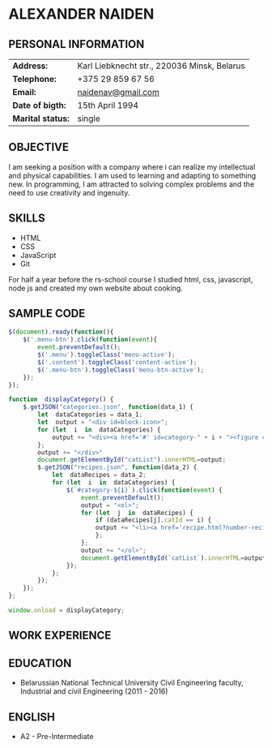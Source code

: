 # ALEXANDER NAIDEN

## PERSONAL INFORMATION
|                   |                                             |
|-------------------|---------------------------------------------|
|**Address:**       |Karl Liebknecht str., 220036 Minsk, Belarus  |
|**Telephone:**     |+375 29 859 67 56                            |
|**Email:**         |naidenav@gmail.com                           |
|**Date of bigth:** |15th April 1994                              |
|**Marital status:**|single                                       |

## OBJECTIVE
I am seeking a position with a company where i can realize my intellectual and physical capabilities. I am used to learning and adapting to something new. In programming, I am attracted to solving complex problems and the need to use creativity and ingenuity.

## SKILLS
- HTML
- CSS
- JavaScript
- Git

For half a year before the rs-school course I studied html, css, javascript, node js and created my own website about cooking.

## SAMPLE CODE
```javascript
$(document).ready(function(){
	$('.menu-btn').click(function(event){
		event.preventDefault();
		$('.menu').toggleClass('menu-active');
		$('.content').toggleClass('content-active');
		$('.menu-btn').toggleClass('menu-btn-active');
	});
});

function  displayCategory() {
	$.getJSON("categories.json", function(data_1) {
		let  dataCategories = data_1;
		let  output = "<div id=block-icon>";
		for (let  i  in  dataCategories) {
			output += "<div><a href='#' id=category-" + i + "><figure class='categories-icon'><img src='" + dataCategories[i].icon + "' width=100px height=100px><figcaption>" + dataCategories[i].name + "</figcaption></figure></a></div>";
		};
		output += "</div>"
		document.getElementById("catList").innerHTML=output; 
		$.getJSON("recipes.json", function(data_2) {
			let  dataRecipes = data_2;
			for (let  i  in  dataCategories) {
				$(`#category-${i}`).click(function(event) {
					event.preventDefault();
					output = "<ol>";
					for (let  j  in  dataRecipes) {
						if (dataRecipes[j].catId == i) {
						output += "<li><a href='recipe.html?number-recipe=" + j + "' id=recipe-" + j + ">" + dataRecipes[j].recipename + "</a>";
						};
					};
					output += "</ol>";
					document.getElementById(`catList`).innerHTML=output;
				});
			};
		});
	});
};

window.onload = displayCategory;
```
## WORK EXPERIENCE

## EDUCATION
- Belarussian National Technical University
Civil Engineering faculty, Industrial and civil Engineering (2011 - 2016)

## ENGLISH
- A2 - Pre-Intermediate